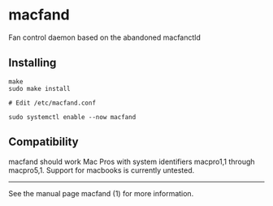 # macfand 
Fan control daemon based on the abandoned macfanctld

## Installing
    make
    sudo make install
    
    # Edit /etc/macfand.conf
    
    sudo systemctl enable --now macfand


## Compatibility

macfand should work Mac Pros with system identifiers macpro1,1 through macpro5,1.
Support for macbooks is currently untested.


---
See the manual page macfand (1) for more information.
